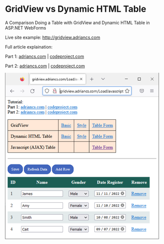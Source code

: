 # GridView vs Dynamic HTML Table
A Comparison Doing a Table with GridView and Dynamic HTML Table in ASP.NET WebForms

Live site example: http://gridview.adriancs.com

Full article explaination:

Part 1: [adriancs.com](https://adriancs.com/aspnet-webforms/394/gridview-vs-dynamic-html-table-asp-net-webforms/) | [codeproject.com](https://www.codeproject.com/Articles/5346651/Part-1-GridView-vs-Dynamic-HTML-Table-ASP-NET-WebF)

Part 2: [adriancs.com](https://adriancs.com/c-sharp/404/part-2-gridview-vs-dynamic-html-table-asp-net-webforms/) | [codeproject.com](https://www.codeproject.com/Articles/5346769/Part-2-GridView-vs-dynamic-HTML-Table-ASP-NET-WebF)

![](https://raw.githubusercontent.com/adriancs2/GridView-Html-Table/main/wiki/01.png)
